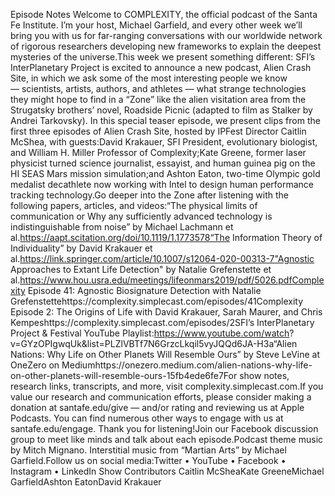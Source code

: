   Episode Notes Welcome to COMPLEXITY, the official podcast of the Santa Fe Institute. I’m your host, Michael Garfield, and every other week we’ll bring you with us for far-ranging conversations with our worldwide network of rigorous researchers developing new frameworks to explain the deepest mysteries of the universe.This week we present something different: SFI’s InterPlanetary Project is excited to announce a new podcast, Alien Crash Site, in which we ask some of the most interesting people we know — scientists, artists, authors, and athletes — what strange technologies they might hope to find in a “Zone” like the alien visitation area from the Strugatsky brothers’ novel, Roadside Picnic (adapted to film as Stalker by Andrei Tarkovsky). In this special teaser episode, we present clips from the first three episodes of Alien Crash Site, hosted by IPFest Director Caitlin McShea, with guests:David Krakauer, SFI President, evolutionary biologist, and William H. Miller Professor of Complexity;Kate Greene, former laser physicist turned science journalist, essayist, and human guinea pig on the HI SEAS Mars mission simulation;and Ashton Eaton, two-time Olympic gold medalist decathlete now working with Intel to design human performance tracking technology.Go deeper into the Zone after listening with the following papers, articles, and videos:“The physical limits of communication or Why any sufficiently advanced technology is indistinguishable from noise” by Michael Lachmann et al.https://aapt.scitation.org/doi/10.1119/1.1773578“The Information Theory of Individuality” by David Krakauer et al.https://link.springer.com/article/10.1007/s12064-020-00313-7"Agnostic Approaches to Extant Life Detection" by Natalie Grefenstette et al.https://www.hou.usra.edu/meetings/lifeonmars2019/pdf/5026.pdfComplexity Episode 41: Agnostic Biosignature Detection with Natalie Grefenstettehttps://complexity.simplecast.com/episodes/41Complexity Episode 2: The Origins of Life with David Krakauer, Sarah Maurer, and Chris Kempeshttps://complexity.simplecast.com/episodes/2SFI’s InterPlanetary Project & Festival YouTube Playlist:https://www.youtube.com/watch? v=GYzOPIgwqUk&list=PLZlVBTf7N6GrzcLkqil5vyJQQd6JA-H3a“Alien Nations: Why Life on Other Planets Will Resemble Ours” by Steve LeVine at OneZero on Mediumhttps://onezero.medium.com/alien-nations-why-life-on-other-planets-will-resemble-ours-15fb4ede6fe7For show notes, research links, transcripts, and more, visit complexity.simplecast.com.If you value our research and communication efforts, please consider making a donation at santafe.edu/give — and/or rating and reviewing us at Apple Podcasts. You can find numerous other ways to engage with us at santafe.edu/engage. Thank you for listening!Join our Facebook discussion group to meet like minds and talk about each episode.Podcast theme music by Mitch Mignano. Interstitial music from “Martian Arts” by Michael Garfield.Follow us on social media:Twitter • YouTube • Facebook • Instagram • LinkedIn Show Contributors Caitlin McSheaKate GreeneMichael GarfieldAshton EatonDavid Krakauer  